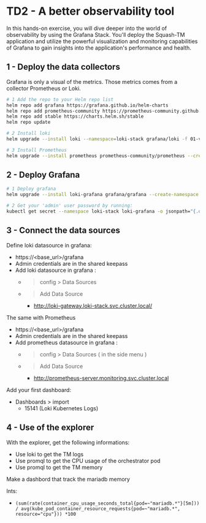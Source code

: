 # TD2 - A better observability tool

In this hands-on exercise, you will dive deeper into the world of observability by using the Grafana Stack. You'll deploy the Squash-TM application and utilize the powerful visualization and monitoring capabilities of Grafana to gain insights into the application's performance and health.

## 1 - Deploy the data collectors

Grafana is only a visual of the metrics. Those metrics comes from a collector Prometheus or Loki.

```Bash
# 1 Add the repo to your Helm repo list
helm repo add grafana https://grafana.github.io/helm-charts
helm repo add prometheus-community https://prometheus-community.github.io/helm-charts
helm repo add stable https://charts.helm.sh/stable
helm repo update

# 2 Install loki
helm upgrade --install loki --namespace=loki-stack grafana/loki -f 01-values-loki.yaml 

# 3 Install Prometheus 
helm upgrade --install prometheus prometheus-community/prometheus --create-namespace --namespace monitoring -f 02-values-prometheus.yaml
```

## 2 - Deploy Grafana
``` Bash
# 1 Deploy grafana
helm upgrade --install loki-grafana grafana/grafana --create-namespace --namespace loki-stack -f 03-values-grafana.yaml

# 2 Get your 'admin' user password by running:
kubectl get secret --namespace loki-stack loki-grafana -o jsonpath="{.data.admin-password}" | base64 --decode ; echo
``` 

## 3 - Connect the data sources

Define loki datasource in grafana:

* https://<base_url>/grafana
* Admin credentials are in the shared keepass
* Add loki datasource in grafana :
  * > config > Data Sources
  * > Add Data Source
    * http://loki-gateway.loki-stack.svc.cluster.local/


The same with Prometheus
* https://<base_url>/grafana
* Admin credentials are in the shared keepass
* Add prometheus datasource in grafana :
  * > config > Data Sources ( in the side menu )
  * > Add Data Source
    * http://prometheus-server.monitoring.svc.cluster.local


Add your first dashboard:
* Dashboards > import
  * 15141 (Loki Kubernetes Logs)


## 4 - Use of the explorer
With the explorer, get the following informations:
- Use loki to get the TM logs
- Use promql to get the CPU usage of the orchestrator pod
- Use promql to get the TM memory

Make a dashbord that track the mariadb memory

Ints: 
- `(sum(rate(container_cpu_usage_seconds_total{pod=~"mariadb.*"}[5m])) / avg(kube_pod_container_resource_requests{pod=~"mariadb.*", resource="cpu"})) *100`
